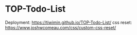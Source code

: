 # TOP-Todo-List
Deployment: https://tiwimin.github.io/TOP-Todo-List/
css reset: https://www.joshwcomeau.com/css/custom-css-reset/
